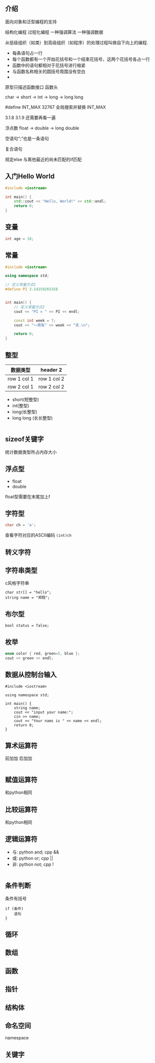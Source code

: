 ## 介绍

面向对象和泛型编程的支持

结构化编程 过程化编程
一种强调算法 一种强调数据

从低级组织（如类）到高级组织（如程序）的处理过程叫做自下向上的编程.

- 每条语句占一行
- 每个函数都有一个开始花括号和一个结束花括号，这两个花括号各占一行
- 函数中的语句都相对于花括号进行缩紧
- 与函数名称相关的圆括号周围没有空白
- 

原型只描述函数接口 函数头

char -> short -> int -> long -> long long

\#define INT_MAX 32767
全局搜索并替换 INT_MAX

3.1.8 3.1.9 还需要再看一遍

浮点数 float -> double -> long double





空语句“;”也是一条语句 

复合语句

规定else 与离他最近的尚未匹配的if匹配



## 入门Hello World
```c++
#include <iostream>

int main() {
    std::cout << "Hello, World!" << std::endl;
    return 0;
}
```


## 变量
```c++
int age = 18;
```


## 常量
```c++
#include <iostream>

using namespace std;

// 定义常量方式1
#define PI 3.14159265358


int main() {
    // 定义常量方式2
    cout << "PI = " << PI << endl;

    const int week = 7;
    cout << "一周有" << week << "天.\n";

    return 0;
}
```

## 整型

| 数据类型    | header 2    |
| ----------- | ----------- |
| row 1 col 1 | row 1 col 2 |
| row 2 col 1 | row 2 col 2 |


- short(短整型) 
- int(整型) 
- long(长整型)
- long long (长长整型)

```c++

```

## sizeof关键字
统计数据类型所占内存大小

## 浮点型
- float
- double

float型需要在末尾加上f

## 字符型
```c++
char ch = 'a';
```

查看字符对应的ASCII编码
`(int)ch`

## 转义字符

## 字符串类型
c风格字符串
```
char str[] = "hello";
string name = "郑翔";
```

## 布尔型
```
bool status = false;
```

## 枚举
```c++
enum color { red, green=5, blue };
cout << green << endl;
```


## 数据从控制台输入
```
#include <iostream>

using namespace std;

int main() {
    string name;
    cout << "input your name:";
    cin >> name;
    cout << "Your nams is " << name << endl;
    return 0;
}
```

## 算术运算符
前加加 后加加
```
```

## 赋值运算符
和python相同

## 比较运算符
和python相同

## 逻辑运算符
- 与: python and; cpp && 
- 或: python or; cpp ||
- 非: python not; cpp !
```
```

## 条件判断
条件有括号
```
if (条件)
    语句
}
```

## 循环

## 数组

## 函数 

## 指针
## 结构体

## 命名空间
namespace


## 关键字
```

```